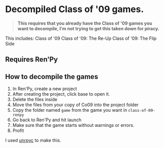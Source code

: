 <h1>Decompiled Class of '09 games.</h1>


<blockquote><b>This requires that you already have the Class of '09 games you want to decompile, I'm not trying to get this taken down for piracy.</b></blockquote>

This includes:
Class of '09
Class of '09: The Re-Up
Class of '09: The Flip Side

## Requires Ren'Py

## How to decompile the games

1. In Ren'Py, create a new project 
2. After creating the project, click base to open it.
3. Delete the files inside
4. Move the files from your copy of Co09 into the project folder
5. Copy the folder named `game` from the game you want in `class-of-09-renpy`
6. Go back to Ren'Py and hit launch
7. Make sure that the game starts without warnings or errors.
8. Profit


I used [unrpyc](https://github.com/CensoredUsername/unrpyc) to make this.
